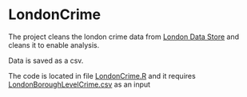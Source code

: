# LondonCrime

The project cleans the london crime data from [London Data Store](https://data.london.gov.uk/dataset/recorded_crime_summary) and cleans it to enable analysis.

Data is saved as a csv. 

The code is located in file [LondonCrime.R](https://github.com/IshK09/LondonCrime/blob/master/LondonCrime.R) and it requires [LondonBoroughLevelCrime.csv](https://github.com/IshK09/LondonCrime/blob/master/LondonBoroughLevelCrime.csv) as an input
